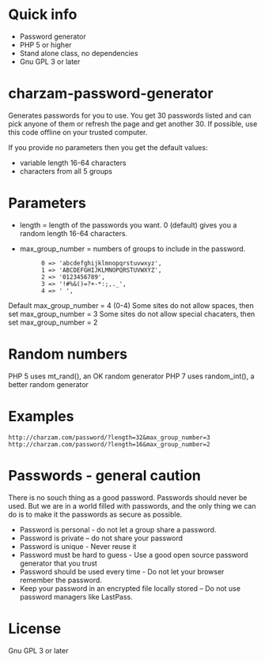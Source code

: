 # Quick info
* Password generator
* PHP 5 or higher
* Stand alone class, no dependencies
* Gnu GPL 3 or later

# charzam-password-generator
Generates passwords for you to use.
You get 30 passwords listed and can pick anyone of them or refresh the page and get another 30.
If possible, use this code offline on your trusted computer.

If you provide no parameters then you get the default values: 
* variable length 16-64 characters
* characters from all 5 groups

# Parameters
* length = length of the passwords you want. 0 (default) gives you a random length 16-64 characters.
* max_group_number = numbers of groups to include in the password. 

            0 => 'abcdefghijklmnopqrstuvwxyz',
            1 => 'ABCDEFGHIJKLMNOPQRSTUVWXYZ',
            2 => '0123456789',
            3 => '!#%&()=?+-*:;,._',
            4 => ' ',

Default max_group_number = 4 (0-4)
Some sites do not allow spaces, then set max_group_number = 3
Some sites do not allow special chacaters, then set max_group_number = 2

# Random numbers
PHP 5 uses mt_rand(), an OK random generator
PHP 7 uses random_int(), a better random generator

# Examples
    http://charzam.com/password/?length=32&max_group_number=3
    http://charzam.com/password/?length=16&max_group_number=2

# Passwords - general caution
There is no souch thing as a good password. Passwords should never be used. But we are in a world filled with passwords, and the only thing we can do is to make it the passwords as secure as possible.
* Password is personal - do not let a group share a password.
* Password is private – do not share your password
* Password is unique - Never reuse it
* Password must be hard to guess - Use a good open source password generator that you trust
* Password should be used every time - Do not let your browser remember the password.
* Keep your password in an encrypted file locally stored – Do not use password managers like LastPass.

# License
Gnu GPL 3 or later
